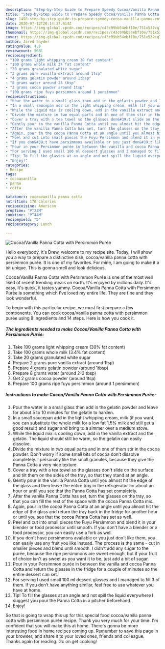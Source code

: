 ```yaml
---
description: "Step-by-Step Guide to Prepare Speedy Cocoa/Vanilla Panna Cotta with Persimmon Purée"
title: "Step-by-Step Guide to Prepare Speedy Cocoa/Vanilla Panna Cotta with Persimmon Purée"
slug: 1458-step-by-step-guide-to-prepare-speedy-cocoa-vanilla-panna-cotta-with-persimmon-puree
date: 2020-07-12T20:14:37.614Z
image: https://img-global.cpcdn.com/recipes/c43c99bb54ebf10e/751x532cq70/cocoavanilla-panna-cotta-with-persimmon-puree-recipe-main-photo.jpg
thumbnail: https://img-global.cpcdn.com/recipes/c43c99bb54ebf10e/751x532cq70/cocoavanilla-panna-cotta-with-persimmon-puree-recipe-main-photo.jpg
cover: https://img-global.cpcdn.com/recipes/c43c99bb54ebf10e/751x532cq70/cocoavanilla-panna-cotta-with-persimmon-puree-recipe-main-photo.jpg
author: Jared Snyder
ratingvalue: 4.8
reviewcount: 5681
recipeingredient:
- "100 grams light whipping cream 30 fat content"
- "100 grams whole milk 34 fat content"
- "20 grams granulated white sugar"
- "2 grams pure vanilla extract around 1tsp"
- "4 grams gelatin powder around 1tbsp"
- "8 grams water around 23 tbsp"
- "2 grams cocoa powder around 1tsp"
- "100 grams ripe fuyu persimmon around 1 persimmon"
recipeinstructions:
- "Pour the water in a small glass then add in the gelatin powder and leave for about 5 to 10 minutes for the gelatin to harden."
- "In a small saucepan add in the light whipping cream, milk (if you want, you can substitute the whole milk for a low fat 1,5% milk and still get a good result) and sugar and bring to a simmer over a medium stove."
- "While the liquid mix is cooling down, add in the vanilla extract and the gelatin. The liquid should still be warm, so the gelatin can easily dissolve."
- "Divide the mixture in two equal parts and in one of them stir in the cocoa powder. Don&#39;t worry if some small bits of cocoa don&#39;t dissolve completely. I personally like the small granules, because they give the Panna Cotta a very nice texture."
- "Cover a tray with a tea towel so the glasses don&#39;t slide on the surface and tilt them on the sides of the tray, so that they stand at an angle."
- "Gently pour in the vanilla Panna Cotta until you almost hit the edge of the glass and then leave the entire tray in the refrigerator for about an hour or until you see that the Panna Cotta has set completely."
- "After the vanilla Panna Cotta has set, turn the glasses on the tray, so that you can fill the rest of the space with the cocoa Panna Cotta mix."
- "Again, pour in the cocoa Panna Cotta at an angle until you almost hit the edge of the glass and return the tray back in the fridge for another hour or until you see that the cocoa Panna Cotta has set as well."
- "Peel and cut into small pieces the Fuyu Persimmon and blend it in your blender or food processor until smooth. If you don&#39;t have a blender or a food processor, you can easily use a fork as well."
- "If you don&#39;t have persimmons available or you just don&#39;t like them, you can easily use any fruit you like instead. The process is the same - cut in smaller pieces and blend until smooth. I didn&#39;t add any sugar to the purée, because the ripe persimmons are sweet enough, but if your fruit of choice isn&#39;t as sweet as you want it to be, just add a bit of sugar."
- "Pour in your Persimmon purée in between the vanilla and cocoa Panna Cotta and return the glasses in the fridge for a couple of minutes so the entire dessert can set."
- "For serving I used small 100 ml dessert glasses and I managed to fill 3 of them. If you don&#39;t have anything similar, feel free to use whatever you have at home."
- "Tip! To fill the glasses at an angle and not spill the liquid everywhere I suggest you pour the Panna Cotta in a pitcher beforehand."
- "Enjoy!"
categories:
- Recipe
tags:
- cocoavanilla
- panna
- cotta

katakunci: cocoavanilla panna cotta 
nutrition: 178 calories
recipecuisine: American
preptime: "PT23M"
cooktime: "PT44M"
recipeyield: "2"
recipecategory: Lunch

---
```



![Cocoa/Vanilla Panna Cotta with Persimmon Purée](https://img-global.cpcdn.com/recipes/c43c99bb54ebf10e/751x532cq70/cocoavanilla-panna-cotta-with-persimmon-puree-recipe-main-photo.jpg)

Hello everybody, it's Drew, welcome to my recipe site. Today, I will show you a way to prepare a distinctive dish, cocoa/vanilla panna cotta with persimmon purée. It is one of my favorites. For mine, I am going to make it a bit unique. This is gonna smell and look delicious.



Cocoa/Vanilla Panna Cotta with Persimmon Purée is one of the most well liked of recent trending meals on earth. It's enjoyed by millions daily. It's easy, it's quick, it tastes yummy. Cocoa/Vanilla Panna Cotta with Persimmon Purée is something which I've loved my entire life. They are fine and they look wonderful.


To begin with this particular recipe, we must first prepare a few components. You can cook cocoa/vanilla panna cotta with persimmon purée using 8 ingredients and 14 steps. Here is how you cook it.

<!--inarticleads1-->

##### The ingredients needed to make Cocoa/Vanilla Panna Cotta with Persimmon Purée:

1. Take 100 grams light whipping cream (30% fat content)
1. Take 100 grams whole milk (3.4% fat content)
1. Take 20 grams granulated white sugar
1. Prepare 2 grams pure vanilla extract (around 1tsp)
1. Prepare 4 grams gelatin powder (around 1tbsp)
1. Prepare 8 grams water (around 2-3 tbsp)
1. Get 2 grams cocoa powder (around 1tsp)
1. Prepare 100 grams ripe fuyu persimmon (around 1 persimmon)




<!--inarticleads2-->

##### Instructions to make Cocoa/Vanilla Panna Cotta with Persimmon Purée:

1. Pour the water in a small glass then add in the gelatin powder and leave for about 5 to 10 minutes for the gelatin to harden.
1. In a small saucepan add in the light whipping cream, milk (if you want, you can substitute the whole milk for a low fat 1,5% milk and still get a good result) and sugar and bring to a simmer over a medium stove.
1. While the liquid mix is cooling down, add in the vanilla extract and the gelatin. The liquid should still be warm, so the gelatin can easily dissolve.
1. Divide the mixture in two equal parts and in one of them stir in the cocoa powder. Don&#39;t worry if some small bits of cocoa don&#39;t dissolve completely. I personally like the small granules, because they give the Panna Cotta a very nice texture.
1. Cover a tray with a tea towel so the glasses don&#39;t slide on the surface and tilt them on the sides of the tray, so that they stand at an angle.
1. Gently pour in the vanilla Panna Cotta until you almost hit the edge of the glass and then leave the entire tray in the refrigerator for about an hour or until you see that the Panna Cotta has set completely.
1. After the vanilla Panna Cotta has set, turn the glasses on the tray, so that you can fill the rest of the space with the cocoa Panna Cotta mix.
1. Again, pour in the cocoa Panna Cotta at an angle until you almost hit the edge of the glass and return the tray back in the fridge for another hour or until you see that the cocoa Panna Cotta has set as well.
1. Peel and cut into small pieces the Fuyu Persimmon and blend it in your blender or food processor until smooth. If you don&#39;t have a blender or a food processor, you can easily use a fork as well.
1. If you don&#39;t have persimmons available or you just don&#39;t like them, you can easily use any fruit you like instead. The process is the same - cut in smaller pieces and blend until smooth. I didn&#39;t add any sugar to the purée, because the ripe persimmons are sweet enough, but if your fruit of choice isn&#39;t as sweet as you want it to be, just add a bit of sugar.
1. Pour in your Persimmon purée in between the vanilla and cocoa Panna Cotta and return the glasses in the fridge for a couple of minutes so the entire dessert can set.
1. For serving I used small 100 ml dessert glasses and I managed to fill 3 of them. If you don&#39;t have anything similar, feel free to use whatever you have at home.
1. Tip! To fill the glasses at an angle and not spill the liquid everywhere I suggest you pour the Panna Cotta in a pitcher beforehand.
1. Enjoy!




So that is going to wrap this up for this special food cocoa/vanilla panna cotta with persimmon purée recipe. Thank you very much for your time. I'm confident that you will make this at home. There's gonna be more interesting food in home recipes coming up. Remember to save this page in your browser, and share it to your loved ones, friends and colleague. Thanks again for reading. Go on get cooking!
